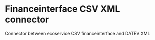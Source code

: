 # Financeinterface CSV XML connector
Connector between ecoservice CSV financeinterface and DATEV XML
